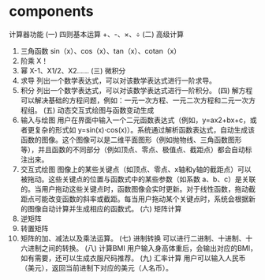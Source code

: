 # components
计算器功能
(一)	四则基本运算
+、-、×、÷
(二)	高级计算
1.	三角函数
sin（x）、cos（x）、tan（x）、cotan（x）
2.	阶乘
X！
3.	幂
X-1、X1/2、X2……
(三)	微积分
1.	求导
列出一个数学表达式，可以对该数学表达式进行一阶求导。
2.	积分
列出一个数学表达式，可以对该数学表达式进行一阶积分。
(四)	解方程
可以解决基础的方程问题，例如：一元一次方程、一元二次方程和二元一次方程组。
(五)	动态交互式绘图与函数变动生成
1.	输入与绘图
用户在界面中输入一个二元函数表达式（例如，y=ax2+bx+c，或者更复杂的形式如 y=sin(x)⋅cos(x)）。系统通过解析函数表达式，自动生成该函数的图像。这个图像可以是二维平面图形（例如抛物线、三角函数图形等），并且函数的不同部分（例如顶点、零点、极值点、截距点）都会自动标注出来。
2.	交互式绘图
图像上的某些关键点（如顶点、零点、x轴和y轴的截距点）可以被拖动。这些关键点的位置与函数式中的某些参数（如系数 a、b、c）是关联的。当用户拖动这些关键点时，函数图像会实时更新。对于线性函数，拖动截距点可能改变函数的斜率或截距。每当用户拖动某个关键点时，系统会根据新的图像自动计算并生成相应的函数式。
(六)	矩阵计算
1.	逆矩阵
2.	转置矩阵
3.	矩阵的加、减法以及乘法运算。
(七)	进制转换
可以进行二进制、十进制、十六进制之间的转换。
(八)	计算BMI
用户输入身高体重后，会输出对应的BMI，如有需要，还可以生成衣服尺码推荐。
(九)	汇率计算
用户可以输入人民币（美元），返回当前进制下对应的美元（人名币）。


